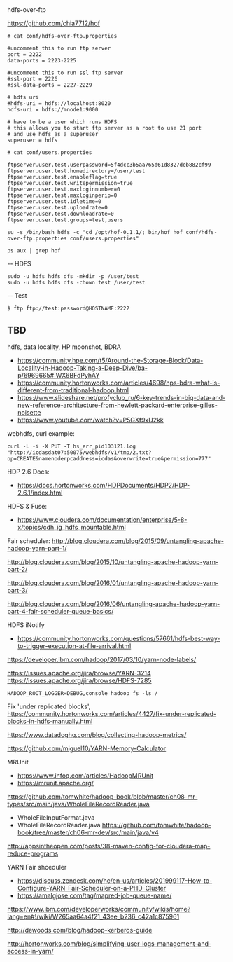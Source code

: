 ##
hdfs-over-ftp

https://github.com/chia7712/hof

```
# cat conf/hdfs-over-ftp.properties 

#uncomment this to run ftp server
port = 2222
data-ports = 2223-2225

#uncomment this to run ssl ftp server
#ssl-port = 2226
#ssl-data-ports = 2227-2229

# hdfs uri
#hdfs-uri = hdfs://localhost:8020
hdfs-uri = hdfs://mnode1:9000

# have to be a user which runs HDFS
# this allows you to start ftp server as a root to use 21 port
# and use hdfs as a superuser
superuser = hdfs

```

```
# cat conf/users.properties 

ftpserver.user.test.userpassword=5f4dcc3b5aa765d61d8327deb882cf99
ftpserver.user.test.homedirectory=/user/test
ftpserver.user.test.enableflag=true
ftpserver.user.test.writepermission=true
ftpserver.user.test.maxloginnumber=0
ftpserver.user.test.maxloginperip=0
ftpserver.user.test.idletime=0
ftpserver.user.test.uploadrate=0
ftpserver.user.test.downloadrate=0
ftpserver.user.test.groups=test,users
```

```
su -s /bin/bash hdfs -c "cd /opt/hof-0.1.1/; bin/hof hof conf/hdfs-over-ftp.properties conf/users.properties"

ps aux | grep hof
````

-- HDFS
```
sudo -u hdfs hdfs dfs -mkdir -p /user/test
sudo -u hdfs hdfs dfs -chown test /user/test
```

-- Test
```
$ ftp ftp://test:password@HOSTNAME:2222
```

## TBD

hdfs, data locality, HP moonshot, BDRA
- https://community.hpe.com/t5/Around-the-Storage-Block/Data-Locality-in-Hadoop-Taking-a-Deep-Dive/ba-p/6969665#.WX6BFdPyhAY
- https://community.hortonworks.com/articles/4698/hps-bdra-what-is-different-from-traditional-hadoop.html
- https://www.slideshare.net/profyclub_ru/6-key-trends-in-big-data-and-new-reference-architecture-from-hewlett-packard-enterprise-gilles-noisette
- https://www.youtube.com/watch?v=P5GXf9xU2kk

webhdfs, curl example:
```
curl -L -i -X PUT -T hs_err_pid103121.log "http://icdasdat07:50075/webhdfs/v1/tmp/2.txt?op=CREATE&namenoderpcaddress=icdas&overwrite=true&permission=777"
````

HDP 2.6 Docs:
- https://docs.hortonworks.com/HDPDocuments/HDP2/HDP-2.6.1/index.html

HDFS & Fuse:
- https://www.cloudera.com/documentation/enterprise/5-8-x/topics/cdh_ig_hdfs_mountable.html

Fair scheduler:
http://blog.cloudera.com/blog/2015/09/untangling-apache-hadoop-yarn-part-1/

http://blog.cloudera.com/blog/2015/10/untangling-apache-hadoop-yarn-part-2/

http://blog.cloudera.com/blog/2016/01/untangling-apache-hadoop-yarn-part-3/

http://blog.cloudera.com/blog/2016/06/untangling-apache-hadoop-yarn-part-4-fair-scheduler-queue-basics/


HDFS iNotify
- https://community.hortonworks.com/questions/57661/hdfs-best-way-to-trigger-execution-at-file-arrival.html

https://developer.ibm.com/hadoop/2017/03/10/yarn-node-labels/

https://issues.apache.org/jira/browse/YARN-3214
https://issues.apache.org/jira/browse/HDFS-7285

```
HADOOP_ROOT_LOGGER=DEBUG,console hadoop fs -ls /
```

Fix 'under replicated blocks', https://community.hortonworks.com/articles/4427/fix-under-replicated-blocks-in-hdfs-manually.html

https://www.datadoghq.com/blog/collecting-hadoop-metrics/

https://github.com/miguel10/YARN-Memory-Calculator

MRUnit
- https://www.infoq.com/articles/HadoopMRUnit
- https://mrunit.apache.org/

https://github.com/tomwhite/hadoop-book/blob/master/ch08-mr-types/src/main/java/WholeFileRecordReader.java
- WholeFileInputFormat.java
- WholeFileRecordReader.java
https://github.com/tomwhite/hadoop-book/tree/master/ch06-mr-dev/src/main/java/v4

http://appsintheopen.com/posts/38-maven-config-for-cloudera-map-reduce-programs

YARN Fair shceduler
- https://discuss.zendesk.com/hc/en-us/articles/201999117-How-to-Configure-YARN-Fair-Scheduler-on-a-PHD-Cluster
- https://amalgjose.com/tag/mapred-job-queue-name/

https://www.ibm.com/developerworks/community/wikis/home?lang=en#!/wiki/W265aa64a4f21_43ee_b236_c42a1c875961

http://dewoods.com/blog/hadoop-kerberos-guide

http://hortonworks.com/blog/simplifying-user-logs-management-and-access-in-yarn/